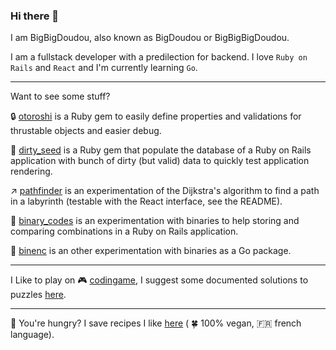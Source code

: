 ### Hi there 👋

I am BigBigDoudou, also known as BigDoudou or BigBigBigDoudou.

I am a fullstack developer with a predilection for backend. I love `Ruby on Rails` and `React` and I'm currently learning `Go`.

---

Want to see some stuff?

:lock: [otoroshi](https://github.com/BigBigDoudou/otoroshi) is a Ruby gem to easily define properties and validations for thrustable objects and easier debug.

:seedling: [dirty_seed](https://github.com/BigBigDoudou/dirty_seed) is a Ruby gem that populate the database of a Ruby on Rails application with bunch of dirty (but valid) data to quickly test application rendering.

:arrow_upper_right: [pathfinder](https://github.com/BigBigDoudou/pathfinder) is an experimentation of the Dijkstra's algorithm to find a path in a labyrinth (testable with the React interface, see the README).

:key: [binary_codes](https://github.com/BigBigDoudou/binary_codes) is an experimentation with binaries to help storing and comparing combinations in a Ruby on Rails application.

:key: [binenc](https://github.com/BigBigDoudou/binenc) is an other experimentation with binaries as a Go package.

---

I Like to play on :video_game: [codingame](https://www.codingame.com/), I suggest some documented solutions to puzzles [here](https://github.com/BigBigDoudou/coding_game).

---

:hamburger: You're hungry? I save recipes I like [here](https://github.com/BigBigDoudou/cookbook) ( :four_leaf_clover: 100% vegan, :fr: french language).
